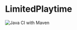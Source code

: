 # LimitedPlaytime
![Java CI with Maven](https://github.com/Tobiplayer3/LimitedPlaytime/workflows/Java%20CI%20with%20Maven/badge.svg?branch=master)

